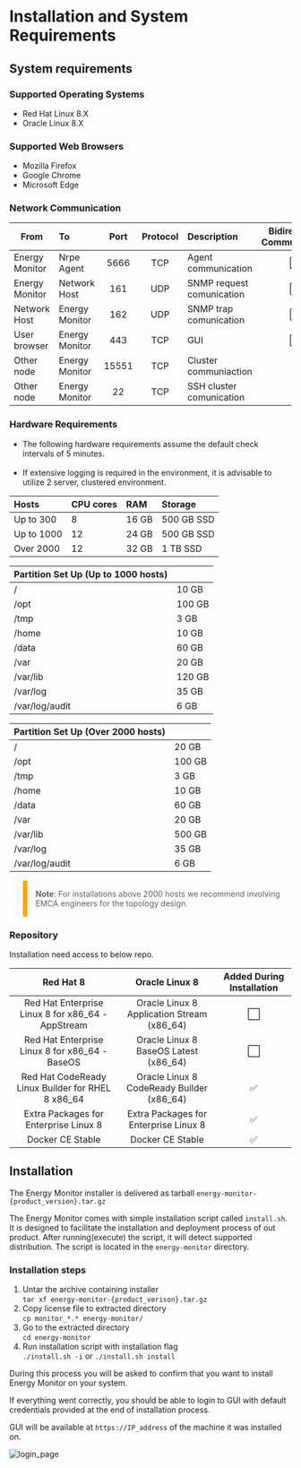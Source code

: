 # Installation and System Requirements

## System requirements

### Supported Operating Systems

- Red Hat Linux 8.X
- Oracle Linux 8.X

### Supported Web Browsers

- Mozilla Firefox
- Google Chrome
- Microsoft Edge

### Network Communication

| From | To | Port | Protocol | Description | Bidirectional Communication |
|------|:---|:----:|:--------:|:------------|:---------------------------:|
| Energy Monitor | Nrpe Agent | 5666 | TCP | Agent communication | &#x2B1C; |
| Energy Monitor | Network Host | 161 | UDP | SNMP request comunication | &#x2B1C; |
| Network Host | Energy Monitor | 162 | UDP | SNMP trap comunication | &#x2B1C; |
| User browser | Energy Monitor | 443 | TCP | GUI | &#x2B1C; |
| Other node | Energy Monitor | 15551 | TCP | Cluster communiaction | &#x2705; |
| Other node | Energy Monitor | 22 | TCP | SSH cluster comunication | &#x2705; |

### Hardware Requirements

- The following hardware requirements assume the default check intervals of 5 minutes.
<br></br>
-   If extensive logging is required in the environment, it is advisable to utilize 2 server, clustered environment. 


|Hosts|CPU cores|RAM|Storage|
|:----|:--------|:--|:------|
|Up to 300|8    |16 GB|500 GB SSD|
|Up to 1000|12  |24 GB|500 GB SSD|
|Over 2000|12   |32 GB|1 TB SSD|

|Partition Set Up (Up to 1000 hosts)||
|:------|:-------|
|/| 10 GB|
|/opt| 100 GB|
|/tmp| 3 GB|
|/home| 10 GB|
|/data| 60 GB|
|/var| 20 GB|
|/var/lib| 120 GB|
|/var/log| 35 GB|
|/var/log/audit| 6 GB|

|Partition Set Up (Over 2000 hosts)||
|:------|:-------|
|/| 20 GB|
|/opt| 100 GB|
|/tmp| 3 GB|
|/home| 10 GB|
|/data| 60 GB|
|/var| 20 GB|
|/var/lib| 500 GB|
|/var/log| 35 GB|
|/var/log/audit| 6 GB|

<blockquote style="border-left: 8px solid orange; padding: 15px;"> <b>Note</b>: 
For installations above 2000 hosts we recommend involving EMCA engineers for the topology design.
</blockquote>


### Repository

Installation need access to below repo.

| Red Hat 8 | Oracle Linux 8 | Added During Installation |
|:---------:|:--------------:|:-------------------------:|
| Red Hat Enterprise Linux 8 for x86_64 - AppStream | Oracle Linux 8 Application Stream (x86_64) | &#x2B1C; |
| Red Hat Enterprise Linux 8 for x86_64 - BaseOS | Oracle Linux 8 BaseOS Latest (x86_64) | &#x2B1C; |
| Red Hat CodeReady Linux Builder for RHEL 8 x86_64 | Oracle Linux 8 CodeReady Builder (x86_64) | &#x2705; |
| Extra Packages for Enterprise Linux 8 | Extra Packages for Enterprise Linux 8  | &#x2705; |
| Docker CE Stable | Docker CE Stable | &#x2705; |

## Installation

The Energy Monitor installer is delivered as tarball `energy-monitor-{product_version}.tar.gz`

The Energy Monitor comes with simple installation script called `install.sh`. It is designed to facilitate the installation and deployment process of out product. After running(execute) the script, it will detect supported distribution. The script is located in the `energy-monitor` directory.

### Installation steps

1. Untar the archive containing installer \
    `tar xf energy-monitor-{product_verison}.tar.gz`
1. Copy license file to extracted directory \
    `cp monitor_*.* energy-monitor/`
1. Go to the extracted directory \
    `cd energy-monitor`
1. Run installation script with installation flag \
    `./install.sh -i` or `./install.sh install`

During this process you will be asked to confirm that you want to install Energy Monitor on your system.

If everything went correctly, you should be able to login to GUI with default credentials provided at the end of installation process.

GUI will be available at `https://IP_address` of the machine it was installed on.

![login_page](/media/00_01_login_page.png)
